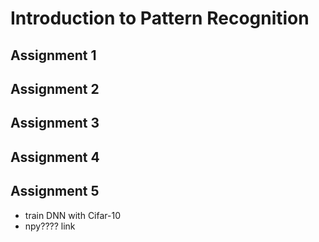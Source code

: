 # Introduction to Pattern Recognition

## Assignment 1

## Assignment 2

## Assignment 3

## Assignment 4

## Assignment 5
- train DNN with Cifar-10
- npy???? link
